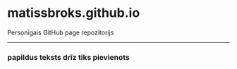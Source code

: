 # matissbroks.github.io
Personīgais GitHub page repozitorijs

---

### papildus teksts drīz tiks pievienots
